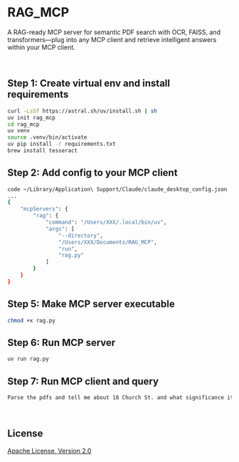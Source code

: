 # RAG_MCP
A RAG-ready MCP server for semantic PDF search with OCR, FAISS, and transformers—plug into any MCP client and retrieve intelligent answers within your MCP client.

<br>

## Step 1: Create virtual env and install requirements
```bash
curl -LsSf https://astral.sh/uv/install.sh | sh
uv init rag_mcp
cd rag_mcp
uv venv
source .venv/bin/activate
uv pip install -r requirements.txt
brew install tesseract
```

## Step 2: Add config to your MCP client
```bash
code ~/Library/Application\ Support/Claude/claude_desktop_config.json
...
{
    "mcpServers": {
        "rag": {
            "command": "/Users/XXX/.local/bin/uv",
            "args": [
                "--directory",
                "/Users/XXX/Documents/RAG_MCP",
                "run",
                "rag.py"
            ]
        }
    }
}
```

## Step 5: Make MCP server executable
```bash
chmod +x rag.py
```

## Step 6: Run MCP server
```bash
uv run rag.py
```

## Step 7: Run MCP client and query
```bash
Parse the pdfs and tell me about 18 Church St. and what significance it has.
```

<br>

## License
[Apache License, Version 2.0](https://www.apache.org/licenses/LICENSE-2.0)
